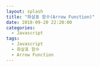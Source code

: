 ```yaml
---
layout: splash
title: "화살표 함수(Arrow Function)"
date: 2018-09-20 22:20:00
categories: 
  - Javascript
tags:
  - Javascript
  - 화살표 함수
  - Arrow Function
---
```


